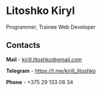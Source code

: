 Litoshko Kiryl
========================
Programmer, Trainee Web Developer


Contacts
-------------------------
**Mail** - kirill.litoshko@gmail.com

**Telegram** - https://t.me/kirill_litoshko

**Phone** - +375 29 133 08 34